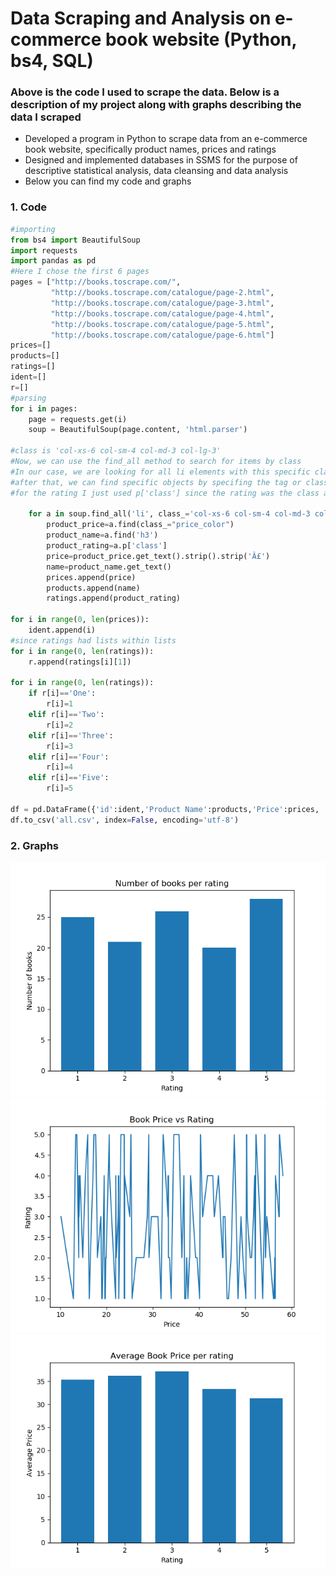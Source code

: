 # Data Scraping and Analysis on e-commerce book website (Python, bs4, SQL)
### Above is the code I used to scrape the data. Below is a description of my project along with graphs describing the data I scraped
- Developed a program in Python to scrape data from an e-commerce book website, specifically product names, prices and ratings
- Designed and implemented databases in SSMS for the purpose of descriptive statistical analysis, data cleansing and data analysis
- Below you can find my code and graphs


### 1. Code
```python
#importing
from bs4 import BeautifulSoup
import requests
import pandas as pd
#Here I chose the first 6 pages
pages = ["http://books.toscrape.com/",
         "http://books.toscrape.com/catalogue/page-2.html",
         "http://books.toscrape.com/catalogue/page-3.html",
         "http://books.toscrape.com/catalogue/page-4.html",
         "http://books.toscrape.com/catalogue/page-5.html",
         "http://books.toscrape.com/catalogue/page-6.html"]
prices=[]
products=[]
ratings=[]
ident=[]
r=[]
#parsing
for i in pages:
    page = requests.get(i)
    soup = BeautifulSoup(page.content, 'html.parser')
 
#class is 'col-xs-6 col-sm-4 col-md-3 col-lg-3'
#Now, we can use the find_all method to search for items by class 
#In our case, we are looking for all li elements with this specific class.
#after that, we can find specific objects by specifing the tag or class, and then use get text to get the price and name. 
#for the rating I just used p['class'] since the rating was the class already, however it also had the numbers worded so I had to #convert the words into integers using if statements, it also had lists within lists so I had to choose the right element

    for a in soup.find_all('li', class_='col-xs-6 col-sm-4 col-md-3 col-lg-3'):
        product_price=a.find(class_="price_color")
        product_name=a.find('h3')
        product_rating=a.p['class']
        price=product_price.get_text().strip().strip('Â£')
        name=product_name.get_text()
        prices.append(price)
        products.append(name)
        ratings.append(product_rating)
    
for i in range(0, len(prices)):
	ident.append(i)
#since ratings had lists within lists 
for i in range(0, len(ratings)):
    r.append(ratings[i][1])

for i in range(0, len(ratings)):
    if r[i]=='One':
        r[i]=1
    elif r[i]=='Two':
        r[i]=2
    elif r[i]=='Three':
        r[i]=3
    elif r[i]=='Four':
        r[i]=4
    elif r[i]=='Five':
        r[i]=5

df = pd.DataFrame({'id':ident,'Product Name':products,'Price':prices, 'Rating':r}) 
df.to_csv('all.csv', index=False, encoding='utf-8')

```

### 2. Graphs

<img src="images/Figure_1.png"/>
<img src="images/Figure_2.png"/>
<img src="images/Figure_3.png"/>
